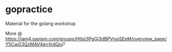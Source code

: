 # gopractice

Material for the golang workshop 

More @ https://jam4.sapjam.com/groups/Htlst3PgGi3dBPVnsiSEeM/overview_page/Y5CwG3QzMAV4errlirdQoj?